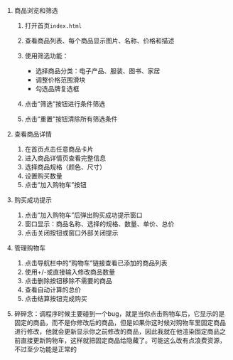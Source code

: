 1. 商品浏览和筛选

   1. 打开首页`index.html`
   2. 查看商品列表、每个商品显示图片、名称、价格和描述
   3. 使用筛选功能：
      - 选择商品分类：电子产品、服装、图书、家居
      - 调整价格范围滑块
      - 勾选品牌复选框

   4. 点击“筛选”按钮进行条件筛选
   5. 点击“重置”按钮清除所有筛选条件

2. 查看商品详情

   1. 在首页点击任意商品卡片
   2. 进入商品详情页查看完整信息
   3. 选择商品规格（颜色、尺寸）
   4. 设置购买数量
   5. 点击“加入购物车”按钮

3. 购买成功提示

   1. 点击“加入购物车”后弹出购买成功提示窗口
   2. 窗口显示：商品名称、选择的规格、数量、单价、总价
   3. 点击关闭按钮或窗口外部关闭提示

4. 管理购物车

   1. 点击导航栏中的“购物车”链接查看已添加的商品列表
   2. 使用+/-或直接输入修改商品数量
   3. 点击删除按钮移除不需要的商品
   4. 查看自动计算的总价
   5. 点击结算按钮完成购买

5. 碎碎念：调程序时候主要碰到一个bug，就是当你点击购物车后，它显示的是固定的商品，而不是你修改后的商品，但是如果你这时候对购物车里固定商品进行修改，他就会更新显示你之前修改的商品，因此我就在他渲染固定商品之前直接更新购物车，这样就把固定商品给隐藏了。可能这么改有点浪费资源，不过至少功能是正常的